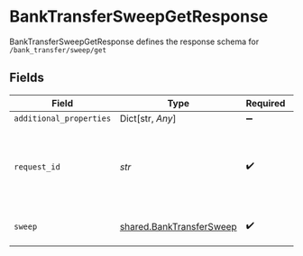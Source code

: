 # BankTransferSweepGetResponse

BankTransferSweepGetResponse defines the response schema for `/bank_transfer/sweep/get`


## Fields

| Field                                                                                                                                       | Type                                                                                                                                        | Required                                                                                                                                    | Description                                                                                                                                 |
| ------------------------------------------------------------------------------------------------------------------------------------------- | ------------------------------------------------------------------------------------------------------------------------------------------- | ------------------------------------------------------------------------------------------------------------------------------------------- | ------------------------------------------------------------------------------------------------------------------------------------------- |
| `additional_properties`                                                                                                                     | Dict[str, *Any*]                                                                                                                            | :heavy_minus_sign:                                                                                                                          | N/A                                                                                                                                         |
| `request_id`                                                                                                                                | *str*                                                                                                                                       | :heavy_check_mark:                                                                                                                          | A unique identifier for the request, which can be used for troubleshooting. This identifier, like all Plaid identifiers, is case sensitive. |
| `sweep`                                                                                                                                     | [shared.BankTransferSweep](../../models/shared/banktransfersweep.md)                                                                        | :heavy_check_mark:                                                                                                                          | BankTransferSweep describes a sweep transfer.                                                                                               |